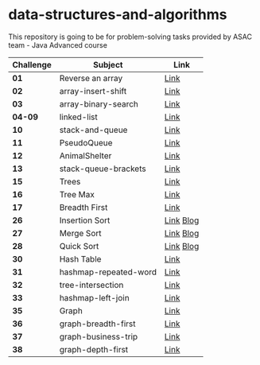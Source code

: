 
# data-structures-and-algorithms
This repository is going to be for problem-solving tasks provided by ASAC team - Java Advanced course 


| Challenge | Subject               | Link                                                                                                                                                                                                                                         |
|-----------|-----------------------|----------------------------------------------------------------------------------------------------------------------------------------------------------------------------------------------------------------------------------------------|
| **01**    | Reverse an array      | [Link](https://baraahabusara.github.io/data-structures-and-algorithms/array-reverse/array-reverse)                                                                                                                                           |
| **02**    | array-insert-shift    | [Link](https://baraahabusara.github.io/data-structures-and-algorithms/array-insert-shift/array-insert-shift)                                                                                                                                 |
| **03**    | array-binary-search   | [Link](https://baraahabusara.github.io/data-structures-and-algorithms/array-binary-search/array-binary-search)                                                                                                                               |
| **04-09** | linked-list           | [Link](https://baraahabusara.github.io/data-structures-and-algorithms/linked-list/linked-list)                                                                                                                                               |
| **10**    | stack-and-queue       | [Link](https://baraahabusara.github.io/data-structures-and-algorithms/stack-and-queue/stack-and-queue)                                                                                                                                       |
| **11**    | PseudoQueue           | [Link](https://baraahabusara.github.io/data-structures-and-algorithms/stack-and-queue/%20PseudoQueue)                                                                                                                                        |
| **12**    | AnimalShelter         | [Link](https://baraahabusara.github.io/data-structures-and-algorithms/stack-and-queue/AnimalShelter)                                                                                                                                         |
| **13**    | stack-queue-brackets  | [Link](https://baraahabusara.github.io/data-structures-and-algorithms/stack-and-queue/stack-queue-brackets)                                                                                                                                  |
| **15**    | Trees                 | [Link](https://baraahabusara.github.io/data-structures-and-algorithms/trees/trees)                                                                                                                                                           |
| **16**    | Tree Max              | [Link](https://baraahabusara.github.io/data-structures-and-algorithms/trees/treeMax)                                                                                                                                                         |
| **17**    | Breadth First         | [Link](https://baraahabusara.github.io/data-structures-and-algorithms/trees/breadthFirst)                                                                                                                                                    |
| **26**    | Insertion Sort        | [Link](https://baraahabusara.github.io/data-structures-and-algorithms/sorting-algorithms/insertion-sort/insertion-sort-readme) [Blog](https://baraahabusara.github.io/data-structures-and-algorithms/sorting-algorithms/insertion-sort/BLOG) |
| **27**    | Merge Sort            | [Link](https://baraahabusara.github.io/data-structures-and-algorithms/sorting-algorithms/merge-sort/merge-sort) [Blog](https://baraahabusara.github.io/data-structures-and-algorithms/sorting-algorithms/merge-sort/BLOG)                    |
| **28**    | Quick Sort            | [Link](https://baraahabusara.github.io/data-structures-and-algorithms/sorting-algorithms/quick-sort/quick-sort) [Blog](https://baraahabusara.github.io/data-structures-and-algorithms/sorting-algorithms/quick-sort/BLOG)                    |
| **30**    | Hash Table            | [Link](https://baraahabusara.github.io/data-structures-and-algorithms/hashtable/readMe)                                                                                                                                                      |
| **31**    | hashmap-repeated-word | [Link](https://baraahabusara.github.io/data-structures-and-algorithms/hashtable/README-31)                                                                                                                                                   |
| **32**    | tree-intersection     | [Link](https://baraahabusara.github.io/data-structures-and-algorithms/TreeIntersection/readme)                                                                                                                                               |
| **33**    | hashmap-left-join     | [Link](https://baraahabusara.github.io/data-structures-and-algorithms/TreeIntersection/left-join-readme)                                                                                                                                     |
| **35**    | Graph                 | [Link](https://baraahabusara.github.io/data-structures-and-algorithms/graph/graph)                                                                                                                                                           |
| **36**    | graph-breadth-first   | [Link](https://baraahabusara.github.io/data-structures-and-algorithms/graph/breadth-first)                                                                                                                                                   |
| **37**    | graph-business-trip   | [Link](https://baraahabusara.github.io/data-structures-and-algorithms/graph/graph-business-trip)                                                                                                                                             |
| **38**    | graph-depth-first     | [Link](https://baraahabusara.github.io/data-structures-and-algorithms/graph/DepthFirst)                                                                                                                                                      |

